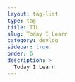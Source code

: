 ```yaml
---
layout: tag-list
type: tag
title: TIL
slug: Today I Learn
category: devlog
sidebar: true
order: 6
description: >
  Today I Learn
---
```

